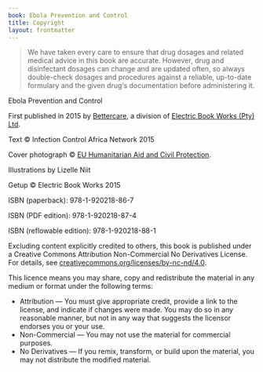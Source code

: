 ```yaml
---
book: Ebola Prevention and Control
title: Copyright
layout: frontmatter
---
```


> We have taken every care to ensure that drug dosages and related medical advice in this book are accurate. However, drug and disinfectant dosages can change and are updated often, so always double-check dosages and procedures against a reliable, up-to-date formulary and the given drug‘s documentation before administering it.

Ebola Prevention and Control

First published in 2015 by [Bettercare](http://bettercare.co.za), a division of [Electric Book Works (Pty) Ltd](http://www.electricbookworks.com).

Text © Infection Control Africa Network 2015

Cover photograph © [EU Humanitarian Aid and Civil Protection](https://www.flickr.com/photos/69583224@N05/13717624625/).

Illustrations by Lizelle Niit

Getup © Electric Book Works 2015


ISBN (paperback): 978-1-920218-86-7

ISBN (PDF edition): 978-1-920218-87-4

ISBN (reflowable edition): 978-1-920218-88-1

Excluding content explicitly credited to others, this book is published under a Creative Commons Attribution Non-Commercial No Derivatives License. For details, see [creativecommons.org/licenses/by-nc-nd/4.0](http://creativecommons.org/licenses/by-nc-nd/4.0/).

This licence means you may share, copy and redistribute the material in any medium or format under the following terms:

* Attribution — You must give appropriate credit, provide a link to the license, and indicate if changes were made. You may do so in any reasonable manner, but not in any way that suggests the licensor endorses you or your use.
* Non-Commercial — You may not use the material for commercial purposes.
* No Derivatives — If you remix, transform, or build upon the material, you may not distribute the modified material.

